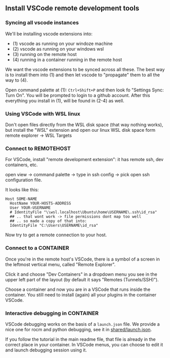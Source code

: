## Install VSCode remote development tools

### Syncing all vscode instances

We'll be installing vscode extensions into:

- (1) vscode as running on your windoze machine
- (2) vscode as running on your windows wsl
- (3) running on the remote host
- (4) running in a container running in the remote host

We want the vscode extensions to be synced across all these.  The best way is to install them into (1) and then let vscode to "propagate" them
to all the way to (4).

Open command palette at (1): `Ctrl+Shift+P` and then look fo "Settings Sync: Turn On".  You will be prompted to login to a github account.
After this everything you install in (1), will be found in (2-4) as well.

### Using VSCode with WSL linux

Don't open files directly from the WSL disk space (that way nothing works), but install the "WSL" extension and open our linux WSL disk space
form remote explorer -> WSL Targets

### Connect to REMOTEHOST

For VSCode, install "remote development extension": it has remote ssh, dev containers, etc.

open view -> command palette -> type in ssh config -> pick open ssh configuration file.

It looks like this:
```
Host SOME-NAME
  HostName YOUR-HOSTS-ADDRESS
  User YOUR-USERNAME
  # IdentityFile "\\wsl.localhost\Ubuntu\home\USERNAME\.ssh\id_rsa" 
  ## .. that wont work -> file permissions dont map too well
  ## .. so made a copy of that into:
  IdentityFile "C:\Users\USERNAME\id_rsa"
```

Now try to get a remote connection to your host.

### Connect to a CONTAINER

Once you're in the remote host's VSCode, there is a symbol of a screen in the leftmost vertical menu, called "Remote Explorer".

Click it and choose "Dev Containers" in a dropdown menu you see in the upper left part of the layout (by default it says "Remotes (Tunnels/SSH)").

Choose a container and now you are in a VSCode that runs inside the container.  You still need to install (again) all your plugins in the container VSCode.

### Interactive debugging in CONTAINER 

VSCode debugging works on the basis of a `launch.json` file.  We provide a nice one for rocm and python debugging, see it in [shared/launch.json](shared/launch.json).

If you follow the tutorial in the main readme file, that file is already in the correct place in your container.  In VSCode menus, you can choose to edit it and launch
debugging session using it.
